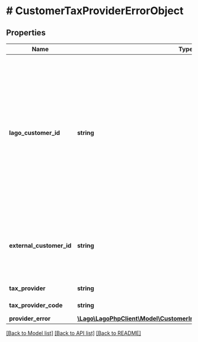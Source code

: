 # # CustomerTaxProviderErrorObject

## Properties

Name | Type | Description | Notes
------------ | ------------- | ------------- | -------------
**lago_customer_id** | **string** | Unique identifier assigned to the customer within the Lago application. This ID is exclusively created by Lago and serves as a unique identifier for the customer&#39;s record within the Lago system. |
**external_customer_id** | **string** | The customer external unique identifier (provided by your own application) |
**tax_provider** | **string** | The type of tax provider |
**tax_provider_code** | **string** | Code of the tax provider |
**provider_error** | [**\Lago\LagoPhpClient\Model\CustomerIntegratrionErrorObjectProviderError**](CustomerIntegratrionErrorObjectProviderError.md) |  |

[[Back to Model list]](../../README.md#models) [[Back to API list]](../../README.md#endpoints) [[Back to README]](../../README.md)
